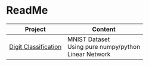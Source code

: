 # ReadMe

| Project                                                      | Content                                                      |
| ------------------------------------------------------------ | ------------------------------------------------------------ |
| [Digit Classification](https://github.com/elifcansuyildiz/DeepLearningProjects/tree/main/DigitClassification) | MNIST Dataset<br />Using pure numpy/python<br />Linear Network |